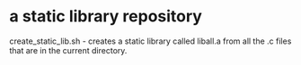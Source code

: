 # a static library repository
create_static_lib.sh - creates a static library called liball.a from all the .c files that are in the current directory.
